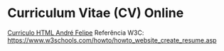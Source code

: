 # Curriculum Vitae (CV) Online

<a href="https://andrefeh.github.io/CurriculumVitae/" target="_blank">Curriculo HTML André Felipe</a>
Referência W3C: https://www.w3schools.com/howto/howto_website_create_resume.asp
